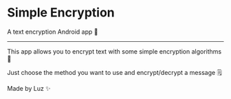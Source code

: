 Simple Encryption
===

A text encryption Android app 📱

---

This app allows you to encrypt text with some simple encryption algorithms 🔐

Just choose the method you want to use and encrypt/decrypt a message 🗒️

Made by Luz ✨
